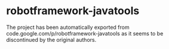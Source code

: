 # robotframework-javatools

The project has been automatically exported from code.google.com/p/robotframework-javatools as it seems to be discontinued by the original authors.
